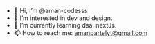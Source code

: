 - 👋 Hi, I’m @aman-codesss
- 👀 I’m interested in dev and design.
- 🌱 I’m currently learning dsa, nextJs.
- 📫 How to reach me: amanpartelyt@gmail.com
<!---
aman-codesss/aman-codesss is a ✨ special ✨ repository because its `README.md` (this file) appears on your GitHub profile.
You can click the Preview link to take a look at your changes.
--->
